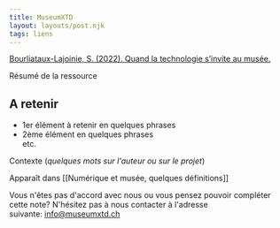 ```yaml
---
title: MuseumXTD
layout: layouts/post.njk
tags: liens
---
```

[Bourliataux-Lajoinie, S. (2022). Quand la technologie s’invite au musée.](https://theconversation.com/quand-la-technologie-sinvite-au-musee-178059)

Résumé de la ressource

## A retenir
- 1er élément à retenir en quelques phrases
- 2ème élément en quelques phrases  
etc. 
  
Contexte (*quelques mots sur l'auteur ou sur le projet*)


Apparaît dans [[Numérique et musée, quelques définitions]]

Vous n'êtes pas d'accord avec nous ou vous pensez pouvoir compléter cette note? N'hésitez pas à nous contacter à l'adresse suivante: [info@museumxtd.ch](mailto:info@museumxtd.ch)